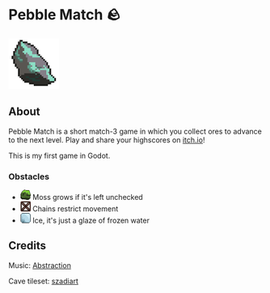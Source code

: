 # Pebble Match 🪨

[<img src="art/copper-icon-transparent.png" width="100" />](art/copper-icon-transparent.png)

## About

Pebble Match is a short match-3 game in which you collect ores to advance to the next level.
Play and share your highscores on [itch.io](https://honeycodes.itch.io/pebble-match)!

This is my first game in Godot.

### Obstacles

- [<img src="art/Pieces/moss.png" width="20" />](art/Pieces/moss.png) Moss grows if it's left unchecked
- [<img src="art/Pieces/lock4.png" width="20" />](art/Pieces/lock4.png) Chains restrict movement
- [<img src="art/Pieces/ice.png" width="20" />](art/Pieces/ice.png) Ice, it's just a glaze of frozen water

## Credits

Music: [Abstraction](http://www.abstractionmusic.com/)

Cave tileset: [szadiart](https://szadiart.itch.io/)
